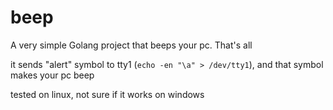 # beep
A very simple Golang project that beeps your pc. That's all

it sends "alert" symbol to tty1 (```echo -en "\a" > /dev/tty1```), and that symbol makes your pc beep

tested on linux, not sure if it works on windows
